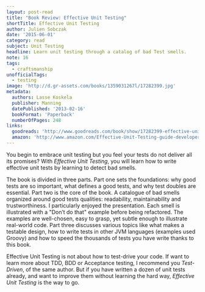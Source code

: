 ```yaml
---
layout: post-read
title: "Book Review: Effective Unit Testing"
shortTitle: Effective Unit Testing
author: Julien Sobczak
date: '2015-06-01'
category: read
subject: Unit Testing
headline: Learn unit testing through a catalog of bad Test smells.
note: 16
tags:
  - craftsmanship
unofficialTags:
  - testing
image: 'http://d.gr-assets.com/books/1359031267l/17282399.jpg'
metadata:
  authors: Lasse Koskela
  publisher: Manning
  datePublished: '2013-02-16'
  bookFormat: 'Paperback'
  numberOfPages: 248
links:
  goodreads: 'http://www.goodreads.com/book/show/17282399-effective-unit-testing'
  amazon: 'http://www.amazon.com/Effective-Unit-Testing-guide-developers/dp/1935182579/'
---
```


You begin to embrace unit testing but you feel your tests do not deliver all its promises? With *Effective Unit Testing*, you will learn how to write effective unit tests by learning to detect bad smells.

The book is divided in three parts. Part one sets the foundations: why good tests are so important, what defines a good tests, and why test doubles are essential. Part two is the core of the book. A catalogue of bad smells organized around good tests qualities: readability, maintainability and trustworthiness. I particularly enjoyed the presentation. Each smell is illustrated with a "Don’t do that" example before being refactored. The examples are well-chosen, easy to grasp, yet subtle enough to illustrate real-world code. Part three discusses various topics like what makes a testable design, how to write tests in other JVM languages (examples used Groovy) and how to speed the thousands of tests you have write thanks to this book.

Effective Unit Testing is not about how to test-drive your code. If want to learn more about TDD, BDD or Acceptance testing, I recommend you *Test-Driven*, of the same author. But if you have written a dozen of unit tests already, and want to improve them without learning the hard way, *Effective Unit Testing* is the way to go.
